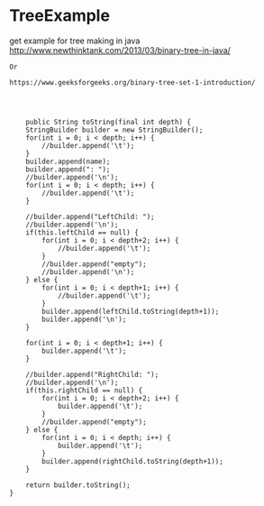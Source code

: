 # TreeExample

get example for tree making in java
    http://www.newthinktank.com/2013/03/binary-tree-in-java/
    
    Or
    
    https://www.geeksforgeeks.org/binary-tree-set-1-introduction/

    
    
    
    	public String toString(final int depth) {
		StringBuilder builder = new StringBuilder();
		for(int i = 0; i < depth; i++) {
			//builder.append('\t');
		}
		builder.append(name);
		builder.append(": ");
		//builder.append('\n');
		for(int i = 0; i < depth; i++) {
			//builder.append('\t');
		}
		
		//builder.append("LeftChild: ");
		//builder.append('\n');
		if(this.leftChild == null) {
			for(int i = 0; i < depth+2; i++) {
				//builder.append('\t');
			}
			//builder.append("empty");
			//builder.append('\n');
		} else {
			for(int i = 0; i < depth+1; i++) {
				//builder.append('\t');
			}
			builder.append(leftChild.toString(depth+1));
			builder.append('\n');
		}
		
		for(int i = 0; i < depth+1; i++) {
			builder.append('\t');
		}
		
		//builder.append("RightChild: ");
		//builder.append('\n');
		if(this.rightChild == null) {
			for(int i = 0; i < depth+2; i++) {
				builder.append('\t');
			}
			//builder.append("empty");
		} else {
			for(int i = 0; i < depth; i++) {
				builder.append('\t');
			}
			builder.append(rightChild.toString(depth+1));
		}
		
		return builder.toString();
	}